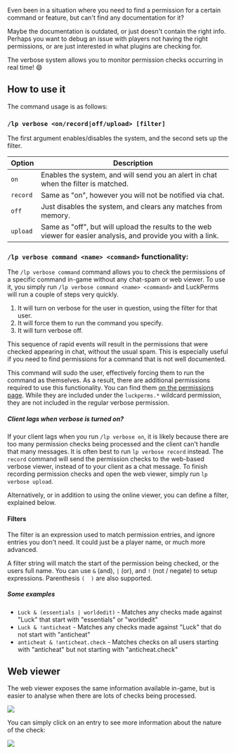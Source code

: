 Even been in a situation where you need to find a permission for a certain command or feature, but can't find any documentation for it?

Maybe the documentation is outdated, or just doesn't contain the right info. Perhaps you want to debug an issue with players not having the right permissions, or are just interested in what plugins are checking for.

The verbose system allows you to monitor permission checks occurring in real time! 😄 

## How to use it
The command usage is as follows:

### `/lp verbose <on/record|off/upload> [filter]`
The first argument enables/disables the system, and the second sets up the filter.

| Option   | Description |
|----------|-------------|
| `on`     | Enables the system, and will send you an alert in chat when the filter is matched. |
| `record` | Same as "on", however you will not be notified via chat. |
| `off`    | Just disables the system, and clears any matches from memory. |
| `upload`  | Same as "off", but will upload the results to the web viewer for easier analysis, and provide you with a link. |

### `/lp verbose command <name> <command>` functionality:

The `/lp verbose command` command allows you to check the permissions of a specific command in-game without any chat-spam or web viewer. To use it, you simply run `/lp verbose command <name> <command>` and LuckPerms will run a couple of steps very quickly.

1. It will turn on verbose for the user in question, using the filter for that user.
2. It will force them to run the command you specify.
3. It will turn verbose off.

This sequence of rapid events will result in the permissions that were checked appearing in chat, without the usual spam. This is especially useful if you need to find permissions for a command that is not well documented.

This command will sudo the user, effectively forcing them to run the command as themselves. As a result, there are additional permissions required to use this functionality. You can find them [on the permissions page](https://github.com/lucko/LuckPerms/wiki/Permissions). While they are included under the `luckperms.*` wildcard permission, they are not included in the regular verbose permission.

##### Client lags when verbose is turned on?
If your client lags when you run `/lp verbose on`, it is likely because there are too many permission checks being processed and the client can't handle that many messages. It is often best to run `lp verbose record` instead. The `record` command will send the permission checks to the web-based verbose viewer, instead of to your client as a chat message. To finish recording permission checks and open the web viewer, simply run `lp verbose upload`.

Alternatively, or in addition to using the online viewer, you can define a filter, explained below.

#### Filters
The filter is an expression used to match permission entries, and ignore entries you don't need. It could just be a player name, or much more advanced.

A filter string will match the start of the permission being checked, or the users full name. You can use `&` (and), `|` (or), and `!` (not / negate) to setup expressions. Parenthesis `(  )` are also supported.

##### Some examples
* `Luck & (essentials | worldedit)` - Matches any checks made against "Luck" that start with "essentials" or "worldedit"
* `Luck & !anticheat` - Matches any checks made against "Luck" that do not start with "anticheat"
* `anticheat & !anticheat.check` - Matches checks on all users starting with "anticheat" but not starting with "anticheat.check"

## Web viewer
The web viewer exposes the same information available in-game, but is easier to analyse when there are lots of checks being processed.

![](https://i.imgur.com/tRRosMp.png)

You can simply click on an entry to see more information about the nature of the check:

![](https://i.imgur.com/ut3S9Ps.png)






